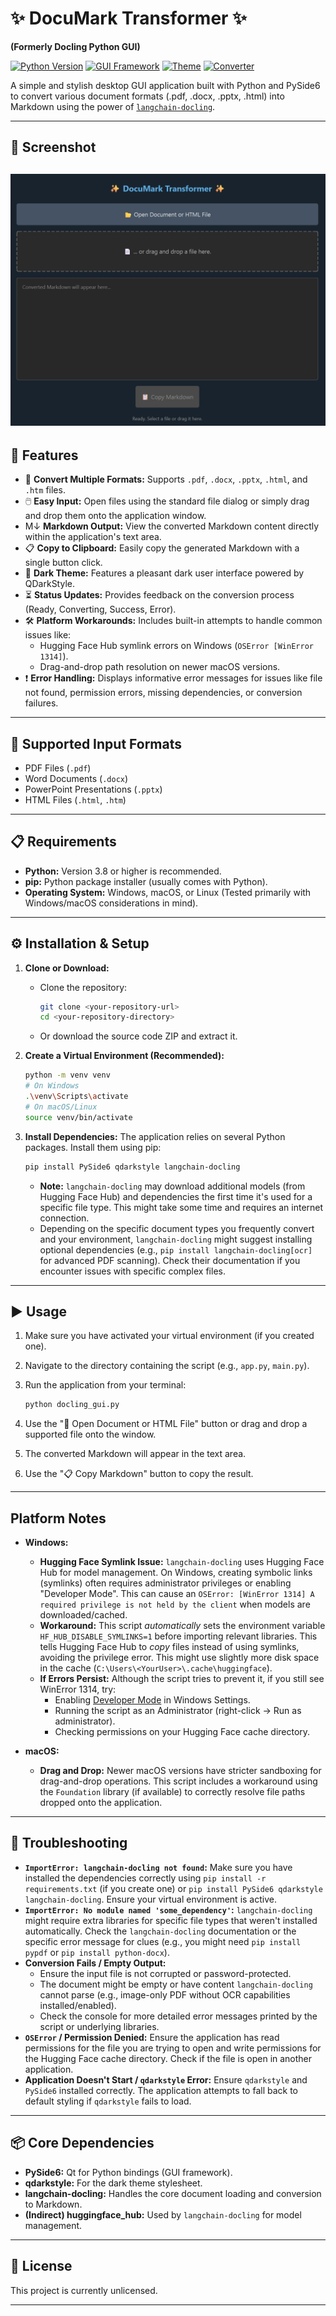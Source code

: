 # ✨ DocuMark Transformer ✨

**(Formerly Docling Python GUI)**

[![Python Version](https://img.shields.io/badge/python-3.8+-blue.svg)](https://www.python.org/downloads/)
[![GUI Framework](https://img.shields.io/badge/GUI-PySide6-brightgreen.svg)](https://doc.qt.io/qtforpython/)
[![Theme](https://img.shields.io/badge/Theme-QDarkStyle-blueviolet)](https://github.com/ColinDuquesnoy/QDarkStyleSheet)
[![Converter](https://img.shields.io/badge/Converter-langchain--docling-orange)](https://github.com/docling-ai/langchain-docling)

A simple and stylish desktop GUI application built with Python and PySide6 to convert various document formats (.pdf, .docx, .pptx, .html) into Markdown using the power of [`langchain-docling`](https://github.com/docling-ai/langchain-docling).

---

## 📸 Screenshot

![App Screenshot](app_screenshot.png)
---

## 🚀 Features

* 📄 **Convert Multiple Formats:** Supports `.pdf`, `.docx`, `.pptx`, `.html`, and `.htm` files.
* 🖱️ **Easy Input:** Open files using the standard file dialog or simply drag and drop them onto the application window.
* M↓ **Markdown Output:** View the converted Markdown content directly within the application's text area.
* 📋 **Copy to Clipboard:** Easily copy the generated Markdown with a single button click.
* 🎨 **Dark Theme:** Features a pleasant dark user interface powered by QDarkStyle.
* ⏳ **Status Updates:** Provides feedback on the conversion process (Ready, Converting, Success, Error).
* 🛠️ **Platform Workarounds:** Includes built-in attempts to handle common issues like:
    * Hugging Face Hub symlink errors on Windows (`OSError [WinError 1314]`).
    * Drag-and-drop path resolution on newer macOS versions.
* ❗ **Error Handling:** Displays informative error messages for issues like file not found, permission errors, missing dependencies, or conversion failures.

---

## 📂 Supported Input Formats

* PDF Files (`.pdf`)
* Word Documents (`.docx`)
* PowerPoint Presentations (`.pptx`)
* HTML Files (`.html`, `.htm`)

---

## 📋 Requirements

* **Python:** Version 3.8 or higher is recommended.
* **pip:** Python package installer (usually comes with Python).
* **Operating System:** Windows, macOS, or Linux (Tested primarily with Windows/macOS considerations in mind).

---

## ⚙️ Installation & Setup

1.  **Clone or Download:**
    * Clone the repository:
        ```bash
        git clone <your-repository-url>
        cd <your-repository-directory>
        ```
    * Or download the source code ZIP and extract it.

2.  **Create a Virtual Environment (Recommended):**
    ```bash
    python -m venv venv
    # On Windows
    .\venv\Scripts\activate
    # On macOS/Linux
    source venv/bin/activate
    ```

3.  **Install Dependencies:**
    The application relies on several Python packages. Install them using pip:
    ```bash
    pip install PySide6 qdarkstyle langchain-docling
    ```
    * **Note:** `langchain-docling` may download additional models (from Hugging Face Hub) and dependencies the first time it's used for a specific file type. This might take some time and requires an internet connection.
    * Depending on the specific document types you frequently convert and your environment, `langchain-docling` might suggest installing optional dependencies (e.g., `pip install langchain-docling[ocr]` for advanced PDF scanning). Check their documentation if you encounter issues with specific complex files.

---

## ▶️ Usage

1.  Make sure you have activated your virtual environment (if you created one).
2.  Navigate to the directory containing the script (e.g., `app.py`, `main.py`).
3.  Run the application from your terminal:

    ```bash
    python docling_gui.py
    ```

4.  Use the "📂 Open Document or HTML File" button or drag and drop a supported file onto the window.
5.  The converted Markdown will appear in the text area.
6.  Use the "📋 Copy Markdown" button to copy the result.

---

## Platform Notes

* **Windows:**
    * **Hugging Face Symlink Issue:** `langchain-docling` uses Hugging Face Hub for model management. On Windows, creating symbolic links (symlinks) often requires administrator privileges or enabling "Developer Mode". This can cause an `OSError: [WinError 1314] A required privilege is not held by the client` when models are downloaded/cached.
    * **Workaround:** This script *automatically* sets the environment variable `HF_HUB_DISABLE_SYMLINKS=1` before importing relevant libraries. This tells Hugging Face Hub to *copy* files instead of using symlinks, avoiding the privilege error. This might use slightly more disk space in the cache (`C:\Users\<YourUser>\.cache\huggingface`).
    * **If Errors Persist:** Although the script tries to prevent it, if you still see WinError 1314, try:
        * Enabling [Developer Mode](https://learn.microsoft.com/en-us/windows/apps/get-started/enable-your-device-for-development) in Windows Settings.
        * Running the script as an Administrator (right-click -> Run as administrator).
        * Checking permissions on your Hugging Face cache directory.

* **macOS:**
    * **Drag and Drop:** Newer macOS versions have stricter sandboxing for drag-and-drop operations. This script includes a workaround using the `Foundation` library (if available) to correctly resolve file paths dropped onto the application.

---

## 🔧 Troubleshooting

* **`ImportError: langchain-docling not found`:** Make sure you have installed the dependencies correctly using `pip install -r requirements.txt` (if you create one) or `pip install PySide6 qdarkstyle langchain-docling`. Ensure your virtual environment is active.
* **`ImportError: No module named 'some_dependency'`:** `langchain-docling` might require extra libraries for specific file types that weren't installed automatically. Check the `langchain-docling` documentation or the specific error message for clues (e.g., you might need `pip install pypdf` or `pip install python-docx`).
* **Conversion Fails / Empty Output:**
    * Ensure the input file is not corrupted or password-protected.
    * The document might be empty or have content `langchain-docling` cannot parse (e.g., image-only PDF without OCR capabilities installed/enabled).
    * Check the console for more detailed error messages printed by the script or underlying libraries.
* **`OSError` / Permission Denied:** Ensure the application has read permissions for the file you are trying to open and write permissions for the Hugging Face cache directory. Check if the file is open in another application.
* **Application Doesn't Start / `qdarkstyle` Error:** Ensure `qdarkstyle` and `PySide6` installed correctly. The application attempts to fall back to default styling if `qdarkstyle` fails to load.

---

## 📦 Core Dependencies

* **PySide6:** Qt for Python bindings (GUI framework).
* **qdarkstyle:** For the dark theme stylesheet.
* **langchain-docling:** Handles the core document loading and conversion to Markdown.
* **(Indirect) huggingface_hub:** Used by `langchain-docling` for model management.

---

## 📄 License

This project is currently unlicensed.

---